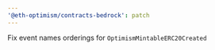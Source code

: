 ```yaml
---
'@eth-optimism/contracts-bedrock': patch
---
```


Fix event names orderings for `OptimismMintableERC20Created`
